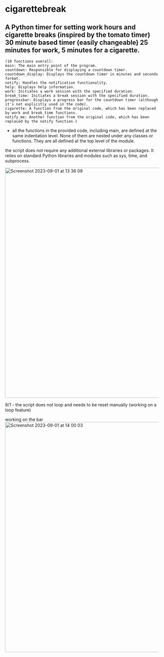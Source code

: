 # cigarettebreak
A Python timer for setting work hours and cigarette breaks (inspired by the tomato timer)
30 minute based timer (easily changeable) 25 minutes for work, 5 minutes for a cigarette.
-
    (10 functions overall:     
    main: The main entry point of the program.
    countdown: Responsible for displaying a countdown timer.
    countdown_display: Displays the countdown timer in minutes and seconds format.
    notify: Handles the notification functionality.
    help: Displays help information.
    work: Initiates a work session with the specified duration.
    break_time: Initiates a break session with the specified duration.
    progressbar: Displays a progress bar for the countdown timer (although it's not explicitly used in the code).
    cigarette: A function from the original code, which has been replaced by work and break_time functions.
    notify_me: Another function from the original code, which has been replaced by the notify function.)
-
    all the functions in the provided code, including main, are defined at the same indentation level. None of them are nested under any classes or functions. They are all defined at the top level of the module.

the script does not require any additional external libraries or packages. It relies on standard Python libraries and modules such as sys, time, and subprocess.
    


<img width="751" alt="Screenshot 2023-09-01 at 13 36 09" src="https://github.com/leonhanukaev/cigarettebreak/assets/142434941/2fb9c21d-3d75-47a8-967c-d49bcc28b02d">


9/1 - the script does not loop and needs to be reset manually (working on a loop feature)

working on the bar
<img width="751" alt="Screenshot 2023-09-01 at 14 00 03" src="https://github.com/leonhanukaev/cigarettebreak/assets/142434941/6282db30-a09e-4fa4-8d25-449be8bc8cf9">
